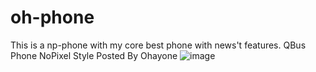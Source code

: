 # oh-phone
This is a np-phone with my core best phone with news't features.
QBus Phone NoPixel Style Posted By Ohayone
![image](https://user-images.githubusercontent.com/98218645/161396296-69611f0f-9fa6-464f-928b-c8cfd021c009.png)

